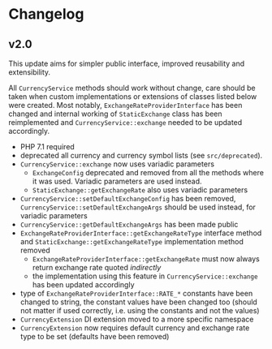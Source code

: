 # Changelog

## v2.0

This update aims for simpler public interface, improved reusability and extensibility.

All `CurrencyService` methods should work without change, care should be taken when custom implementations or extensions of classes listed below were created. Most notably, `ExchangeRateProviderInterface` has been changed and internal working of `StaticExchange` class has been reimplemented and `CurrencyService::exchange` needed to be updated accordingly.

- PHP 7.1 required
- deprecated all currency and currency symbol lists (see `src/deprecated`).
- `CurrencyService::exchange` now uses variadic parameters
    - `ExchangeConfig` deprecated and removed from all the methods where it was used. Variadic parameters are used instead.
    - `StaticExchange::getExchangeRate` also uses variadic parameters
- `CurrencyService::setDefaultExchangeConfig` has been removed, `CurrencyService::setDefaultExchangeArgs` should be used instead, for variadic parameters
- `CurrencyService::getDefaultExchangeArgs` has been made public
- `ExchangeRateProviderInterface::getExchangeRateType` interface method and `StaticExchange::getExchangeRateType` implementation method removed
    - `ExchangeRateProviderInterface::getExchangeRate` must now always return exchange rate quoted _indirectly_
    - the implementation using this feature in `CurrencyService::exchange` has been updated accordingly
- type of `ExchangeRateProviderInterface::RATE_*` constants have been changed to string, the constant values have been changed too (should not matter if used correctly, i.e. using the constants and not the values)
- `CurrencyExtension` DI extension moved to a more specific namespace
- `CurrencyExtension` now requires default currency and exchange rate type to be set (defaults have been removed)

